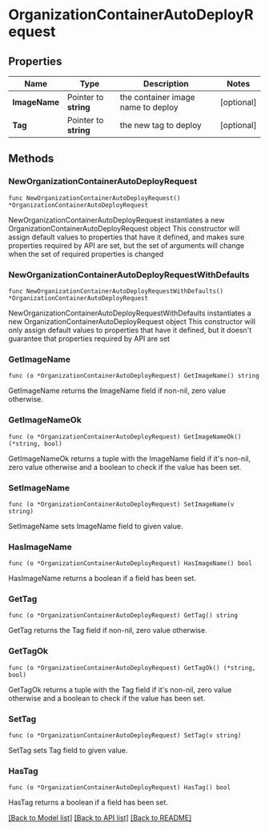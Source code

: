 # OrganizationContainerAutoDeployRequest

## Properties

Name | Type | Description | Notes
------------ | ------------- | ------------- | -------------
**ImageName** | Pointer to **string** | the container image name to deploy | [optional] 
**Tag** | Pointer to **string** | the new tag to deploy | [optional] 

## Methods

### NewOrganizationContainerAutoDeployRequest

`func NewOrganizationContainerAutoDeployRequest() *OrganizationContainerAutoDeployRequest`

NewOrganizationContainerAutoDeployRequest instantiates a new OrganizationContainerAutoDeployRequest object
This constructor will assign default values to properties that have it defined,
and makes sure properties required by API are set, but the set of arguments
will change when the set of required properties is changed

### NewOrganizationContainerAutoDeployRequestWithDefaults

`func NewOrganizationContainerAutoDeployRequestWithDefaults() *OrganizationContainerAutoDeployRequest`

NewOrganizationContainerAutoDeployRequestWithDefaults instantiates a new OrganizationContainerAutoDeployRequest object
This constructor will only assign default values to properties that have it defined,
but it doesn't guarantee that properties required by API are set

### GetImageName

`func (o *OrganizationContainerAutoDeployRequest) GetImageName() string`

GetImageName returns the ImageName field if non-nil, zero value otherwise.

### GetImageNameOk

`func (o *OrganizationContainerAutoDeployRequest) GetImageNameOk() (*string, bool)`

GetImageNameOk returns a tuple with the ImageName field if it's non-nil, zero value otherwise
and a boolean to check if the value has been set.

### SetImageName

`func (o *OrganizationContainerAutoDeployRequest) SetImageName(v string)`

SetImageName sets ImageName field to given value.

### HasImageName

`func (o *OrganizationContainerAutoDeployRequest) HasImageName() bool`

HasImageName returns a boolean if a field has been set.

### GetTag

`func (o *OrganizationContainerAutoDeployRequest) GetTag() string`

GetTag returns the Tag field if non-nil, zero value otherwise.

### GetTagOk

`func (o *OrganizationContainerAutoDeployRequest) GetTagOk() (*string, bool)`

GetTagOk returns a tuple with the Tag field if it's non-nil, zero value otherwise
and a boolean to check if the value has been set.

### SetTag

`func (o *OrganizationContainerAutoDeployRequest) SetTag(v string)`

SetTag sets Tag field to given value.

### HasTag

`func (o *OrganizationContainerAutoDeployRequest) HasTag() bool`

HasTag returns a boolean if a field has been set.


[[Back to Model list]](../README.md#documentation-for-models) [[Back to API list]](../README.md#documentation-for-api-endpoints) [[Back to README]](../README.md)


